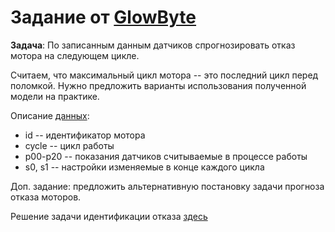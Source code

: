 # Задание от [GlowByte](https://glowbyteconsulting.com)

**Задача**: По записанным данным датчиков спрогнозировать отказ мотора на следующем цикле.

Считаем, что максимальный цикл мотора -- это последний цикл перед поломкой.
Нужно предложить варианты использования полученной модели на практике.

Описание  [данных](./data.csv):
* id -- идентификатор мотора
* cycle -- цикл работы
* p00-p20 -- показания датчиков считываемые в процессе работы
* s0, s1 -- настройки изменяемые в конце каждого цикла

Доп. задание: предложить альтернативную постановку задачи прогноза отказа моторов.

Решение задачи идентификации отказа [здесь](./final_cycles_detection.ipynb)

